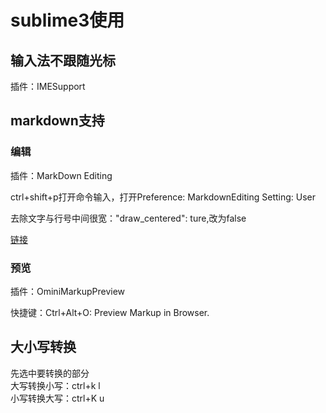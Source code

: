 # sublime3使用

## 输入法不跟随光标
插件：IMESupport

## markdown支持
### 编辑
插件：MarkDown Editing

ctrl+shift+p打开命令输入，打开Preference: MarkdownEditing Setting: User

去除文字与行号中间很宽："draw_centered": ture,改为false

[链接](http://blog.csdn.net/hfut_jf/article/details/52853868)

### 预览
插件：OminiMarkupPreview

快捷键：Ctrl+Alt+O: Preview Markup in Browser.

## 大小写转换
先选中要转换的部分  
大写转换小写：ctrl+k l  
小写转换大写：ctrl+K u